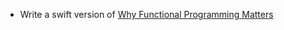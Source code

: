 * Write a swift version of [Why Functional Programming Matters](https://www.cs.kent.ac.uk/people/staff/dat/miranda/whyfp90.pdf)
